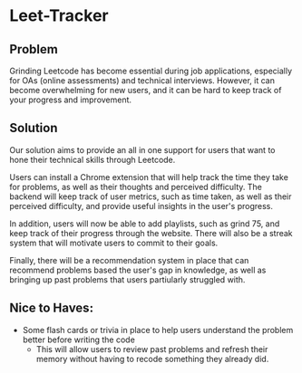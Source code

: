 # Leet-Tracker

## Problem
Grinding Leetcode has become essential during job applications, especially for OAs (online assessments) and technical interviews. However, it can become overwhelming for new users, and it can be hard to keep track of your progress and improvement.

## Solution
Our solution aims to provide an all in one support for users that want to hone their technical skills through Leetcode.

Users can install a Chrome extension that will help track the time they take for problems, as well as their thoughts and perceived difficulty. The backend will keep track of user metrics, such as time taken, as well as their perceived difficulty, and provide useful insights in the user's progress.

In addition, users will now be able to add playlists, such as grind 75, and keep track of their progress through the website. There will also be a streak system that will motivate users to commit to their goals.

Finally, there will be a recommendation system in place that can recommend problems based the user's gap in knowledge, as well as bringing up past problems that users partiularly struggled with.

## Nice to Haves:
- Some flash cards or trivia in place to help users understand the problem better before writing the code
     - This will allow users to review past problems and refresh their memory without having to recode something they already did.